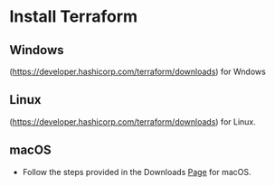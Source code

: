 # Install Terraform

## Windows

(https://developer.hashicorp.com/terraform/downloads) for Wndows 

## Linux 

(https://developer.hashicorp.com/terraform/downloads) for Linux.

## macOS

- Follow the steps provided in the Downloads [Page](https://developer.hashicorp.com/terraform/downloads) for macOS.